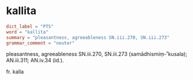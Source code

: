 # kallita

``` toml
dict_label = "PTS"
word = "kallita"
summary = "pleasantness, agreeableness SN.iii.270, SN.iii.273"
grammar_comment = "neuter"
```

pleasantness, agreeableness SN.iii.270, SN.iii.273 (samādhismiṃ\-˚kusala); AN.iii.311; AN.iv.34 (id.).

fr. kalla

